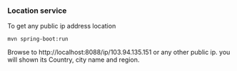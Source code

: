 ### Location service 

To get any public ip address location
```
mvn spring-boot:run
```
Browse to http://localhost:8088/ip/103.94.135.151 or any other public ip.
you will shown its Country, city name and region.
